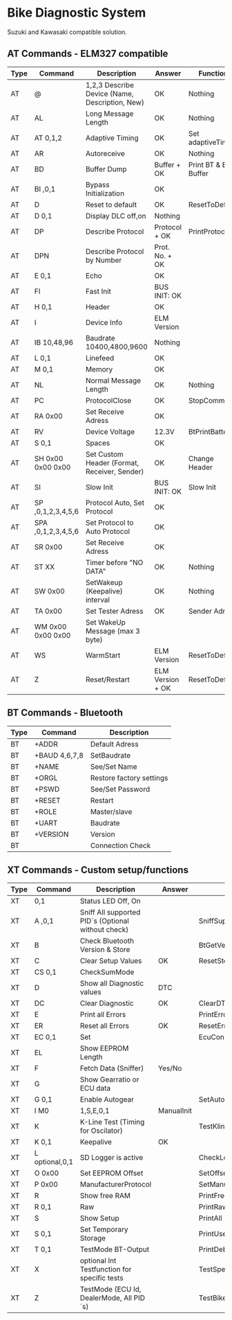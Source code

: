 # Bike Diagnostic System
Suzuki and Kawasaki compatible solution.

## AT Commands - ELM327 compatible
| Type  | Command | Description | Answer | Function
| ------------- | ------------- | ------------- | ------------- | ------------- |
|AT	|@	|1,2,3	Describe Device (Name, Description, New)	|OK	|Nothing
|AT	|AL		|Long Message Length	|OK	|Nothing
|AT	|AT	0,1,2	|Adaptive Timing	|OK	|Set adaptiveTiming
|AT	|AR		|Autoreceive	|OK	|Nothing
|AT	|BD		|Buffer Dump	|Buffer + OK	|Print BT & ECU Buffer
|AT	|BI	,0,1	|Bypass Initialization	|OK	
|AT	|D		|Reset to default	|OK	|ResetToDefault
|AT	|D	0,1	|Display DLC off,on		|Nothing
|AT	|DP		|Describe Protocol	|Protocol + OK	|PrintProtocol
|AT	|DPN		|Describe Protocol by Number	|Prot. No. + OK	
|AT	|E	0,1	|Echo	|OK	
|AT	|FI		|Fast Init	|BUS INIT: OK	
|AT	|H	0,1	|Header	|OK	
|AT	|I		|Device Info	|ELM Version	
|AT	|IB	10,48,96	|Baudrate 10400,4800,9600		|Nothing
|AT	|L	0,1	|Linefeed	|OK	
|AT	|M	0,1	|Memory	|OK	
|AT	|NL		|Normal Message Length	|OK	|Nothing
|AT	|PC		|ProtocolClose	|OK	|StopComm
|AT	|RA	0x00	|Set Receive Adress	|OK	
|AT	|RV		|Device Voltage	|12.3V	|BtPrintBattery
|AT	|S	0,1	|Spaces	|OK	
|AT	|SH	0x00 0x00 0x00	|Set Custom Header (Format, Receiver, Sender)	|OK	|Change Header
|AT	|SI		|Slow Init	|BUS INIT: OK	|Slow Init
|AT	|SP	,0,1,2,3,4,5,6	|Protocol Auto, Set Protocol	|OK	
|AT	|SPA	,0,1,2,3,4,5,6	|Set Protocol to Auto Protocol	|OK	
|AT	|SR	0x00	|Set Receive Adress	|OK	
|AT	|ST	XX	|Timer before "NO DATA"	|OK	|Nothing
|AT	|SW	0x00	|SetWakeup (Keepalive) interval	|OK	|Nothing
|AT	|TA	0x00	|Set Tester Adress	|OK	|Sender Adress
|AT	|WM	0x00 0x00 0x00	|Set WakeUp Message (max 3 byte)		
|AT	|WS		|WarmStart	|ELM Version	|ResetToDefault
|AT	|Z		|Reset/Restart	|ELM Version + OK	|ResetToDefault

## BT Commands - Bluetooth
| Type  | Command | Description 
| ------------- | ------------- | ------------- 
|BT	|+ADDR		|Default Adress		
|BT	|+BAUD	4,6,7,8	|SetBaudrate		
|BT	|+NAME		|See/Set Name		
|BT	|+ORGL		|Restore factory settings		
|BT	|+PSWD		|See/Set Password		
|BT	|+RESET		|Restart		
|BT	|+ROLE		|Master/slave		
|BT	|+UART		|Baudrate		
|BT	|+VERSION		|Version		
|BT	|		|Connection Check

## XT Commands - Custom setup/functions
| Type  | Command | Description | Answer | Function
| ------------- | ------------- | ------------- | ------------- | ------------- |
|XT		|0,1	|Status LED Off, On		
|XT	|A	,0,1	|Sniff All supported PID´s (Optional without check)		||SniffSupportedPIDs
|XT	|B		|Check Bluetooth Version & Store		||BtGetVersion
|XT	|C		|Clear Setup Values	|OK	|ResetStorage
|XT	|CS	0,1	|CheckSumMode		
|XT	|D		|Show all Diagnostic values		|DTC
|XT	|DC		|Clear Diagnostic|OK	|ClearDTC
|XT	|E		|Print all Errors		||PrintErrorMessages
|XT	|ER		|Reset all Errors	|OK	|ResetErrors
|XT	|EC	0,1	|Set ||EcuConnected		
|XT	|EL		|Show EEPROM Length		
|XT	|F		|Fetch Data (Sniffer)	|Yes/No	
|XT	|G		|Show Gearratio or ECU data		
|XT	|G	0,1	|Enable Autogear		||SetAutoGear
|XT	|I	M0|1,S,E,0,1	|ManualInit		||InitializeKLine
|XT	|K		|K-Line Test (Timing for Oscilator)		||TestKline
|XT	|K	0,1	|Keepalive	|OK	
|XT	|L	optional,0,1	|SD Logger is active		||CheckLoggerConnection
|XT	|O	0x00	|Set EEPROM Offset		||SetOffset
|XT	|P	0x00	|ManufacturerProtocol		||SetManufacturerProtocol
|XT	|R		|Show free RAM		||PrintFreeRam
|XT	|R	0,1	|Raw		||PrintRaw
|XT	|S		|Show Setup		||PrintAll
|XT	|S	0,1	|Set Temporary Storage		||PrintUseStorage
|XT	|T	0,1	|TestMode BT-Output		||PrintDebug
|XT	|X	|optional Int	Testfunction for specific tests		||TestSpecific()
|XT	|Z		|TestMode (ECU Id, DealerMode, All PID´s)		||TestBike()
